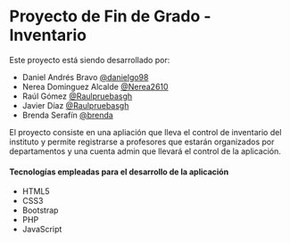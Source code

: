 # Proyecto de Fin de Grado - Inventario

Este proyecto está siendo desarrollado por:

* Daniel Andrés Bravo [@danielgo98](https://github.com/danielgo98)
* Nerea Dominguez Alcalde [@Nerea2610](https://github.com/Nerea2610)
* Raúl Gómez [@Raulpruebasgh](https://github.com/Raulpruebasgh)
* Javier Díaz [@Raulpruebasgh](https://github.com/javierdm92)
* Brenda Serafín [@brenda]()

El proyecto consiste en una apliación que lleva el control de inventario del instituto y permite registrarse a profesores que estarán organizados por departamentos y una cuenta admin que llevará el control de la aplicación.

#### Tecnologías empleadas para el desarrollo de la aplicación
* HTML5
* CSS3
* Bootstrap
* PHP
* JavaScript
